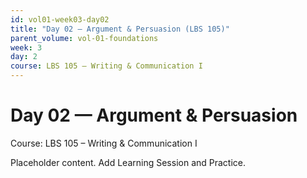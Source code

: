 ```yaml
---
id: vol01-week03-day02
title: "Day 02 — Argument & Persuasion (LBS 105)"
parent_volume: vol-01-foundations
week: 3
day: 2
course: LBS 105 – Writing & Communication I
---
```


# Day 02 — Argument & Persuasion
Course: LBS 105 – Writing & Communication I

Placeholder content. Add Learning Session and Practice.

